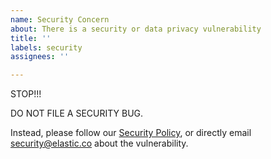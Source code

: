 ```yaml
---
name: Security Concern
about: There is a security or data privacy vulnerability
title: ''
labels: security
assignees: ''

---
```


STOP!!!

DO NOT FILE A SECURITY BUG.

Instead, please follow our [Security Policy](https://www.elastic.co/community/security), or directly email [security@elastic.co](security@elastic.co) about the vulnerability.
